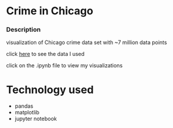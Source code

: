 # Crime in Chicago

### Description
visualization of Chicago crime data set with ~7 million data points

click [here](https://catalog.data.gov/dataset/crimes-2001-to-present-398a4) to see the data I used

click on the .ipynb file to view my visualizations

# Technology used
* pandas
* matplotlib
* jupyter notebook
